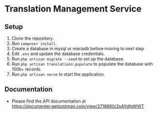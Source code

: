 # Translation Management Service

## Setup

1. Clone the repository.
2. Run `composer install`.
3. Create a database in mysql or mariadb before moving to next step
4. Edit `.env` and update the database credentials.
5. Run `php artisan migrate --seed` to set up the database.
6. Run `php artisan translations:populate` to populate the database with 100k+ records.
7. Run `php artisan serve` to start the application.

## Documentation

* Please find the API documentation at https://documenter.getpostman.com/view/2718860/2sAYdfpWWT




